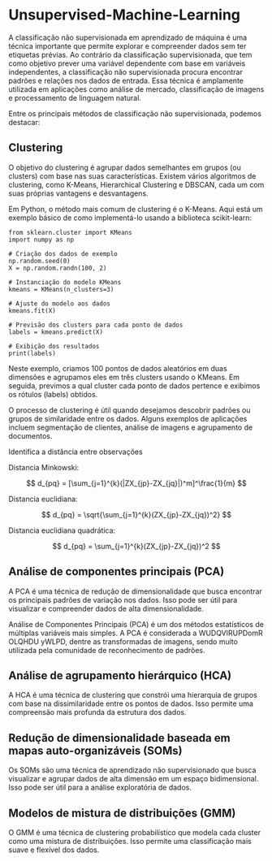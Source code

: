 # Unsupervised-Machine-Learning


A classificação não supervisionada em aprendizado de máquina é uma técnica importante que permite explorar e compreender dados sem ter etiquetas prévias. Ao contrário da classificação supervisionada, que tem como objetivo prever uma variável dependente com base em variáveis independentes, a classificação não supervisionada procura encontrar padrões e relações nos dados de entrada. Essa técnica é amplamente utilizada em aplicações como análise de mercado, classificação de imagens e processamento de linguagem natural.

Entre os principais métodos de classificação não supervisionada, podemos destacar:

## Clustering

O objetivo do clustering é agrupar dados semelhantes em grupos (ou clusters) com base nas suas características. Existem vários algoritmos de clustering, como K-Means, Hierarchical Clustering e DBSCAN, cada um com suas próprias vantagens e desvantagens.


Em Python, o método mais comum de clustering é o K-Means. Aqui está um exemplo básico de como implementá-lo usando a biblioteca scikit-learn:

``` 
from sklearn.cluster import KMeans
import numpy as np

# Criação dos dados de exemplo
np.random.seed(0)
X = np.random.randn(100, 2)

# Instanciação do modelo KMeans
kmeans = KMeans(n_clusters=3)

# Ajuste do modelo aos dados
kmeans.fit(X)

# Previsão dos clusters para cada ponto de dados
labels = kmeans.predict(X)

# Exibição dos resultados
print(labels)
```

Neste exemplo, criamos 100 pontos de dados aleatórios em duas dimensões e agrupamos eles em três clusters usando o KMeans. Em seguida, previmos a qual cluster cada ponto de dados pertence e exibimos os rótulos (labels) obtidos.

O processo de clustering é útil quando desejamos descobrir padrões ou grupos de similaridade entre os dados. Alguns exemplos de aplicações incluem segmentação de clientes, análise de imagens e agrupamento de documentos.

Identifica a distância entre observações


Distancia Minkowski:

$$ d_{pq} = [\sum_{j=1}^{k}(|ZX_{jp}-ZX_{jq}|)^m]^\frac{1}{m} $$



Distancia euclidiana: 


$$ d_{pq} = \sqrt{\sum_{j=1}^{k}(ZX_{jp}-ZX_{jq})^2} $$


Distancia euclidiana quadrática: 


$$ d_{pq} = \sum_{j=1}^{k}(ZX_{jp}-ZX_{jq})^2 $$

## Análise de componentes principais (PCA)
A PCA é uma técnica de redução de dimensionalidade que busca encontrar os principais padrões de variação nos dados. Isso pode ser útil para visualizar e compreender dados de alta dimensionalidade.

Análise de Componentes Principais (PCA) é um dos métodos estatísticos de múltiplas variáveis mais simples. A PCA é considerada a WUDQVIRUPDomR OLQHDU yWLPD, dentre as transformadas de imagens, sendo muito utilizada pela comunidade de reconhecimento de padrões.

## Análise de agrupamento hierárquico (HCA)
A HCA é uma técnica de clustering que constrói uma hierarquia de grupos com base na dissimilaridade entre os pontos de dados. Isso permite uma compreensão mais profunda da estrutura dos dados.

## Redução de dimensionalidade baseada em mapas auto-organizáveis (SOMs)
Os SOMs são uma técnica de aprendizado não supervisionado que busca visualizar e agrupar dados de alta dimensão em um espaço bidimensional. Isso pode ser útil para a análise exploratória de dados.

## Modelos de mistura de distribuições (GMM)
O GMM é uma técnica de clustering probabilístico que modela cada cluster como uma mistura de distribuições. Isso permite uma classificação mais suave e flexível dos dados.

